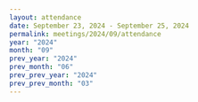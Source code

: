 ```yaml
---
layout: attendance
date: September 23, 2024 - September 25, 2024
permalink: meetings/2024/09/attendance
year: "2024"
month: "09"
prev_year: "2024"
prev_month: "06"
prev_prev_year: "2024"
prev_prev_month: "03"
---
```



